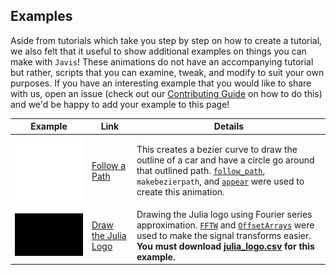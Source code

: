 ## Examples

Aside from tutorials which take you step by step on how to create a tutorial, we also felt that it useful to show additional examples on things you can make with `Javis`!
These animations do not have an accompanying tutorial but rather, scripts that you can examine, tweak, and modify to suit your own purposes.
If you have an interesting example that you would like to share with us, open an issue (check out our [Contributing Guide](contributing.md) on how to do this) and we'd be happy to add your example to this page!

| Example                            | Link                                                                                               | Details                                                                                                                                                                                                                    |
|------------------------------------|----------------------------------------------------------------------------------------------------------------------------------------------------------------------------------------|-----------------------------------------------------------------------------------------------------------------------------------------------------------------------------------------------------------------------------------------------------------------------------------------------------------------|
| ![](assets/follow_bezier_path.gif) | [Follow a Path](https://github.com/Wikunia/Javis.jl/blob/master/examples/follow_path.jl) | This creates a bezier curve to draw the outline of a car and have a circle go around that outlined path. [`follow_path`](@ref), `makebezierpath`, and [`appear`](@ref) were used to create this animation. |
| ![](assets/julia_logo_dft.gif) | [Draw the Julia Logo](https://github.com/Wikunia/Javis.jl/blob/master/examples/julia_logo.jl) | Drawing the Julia logo using Fourier series approximation.  [`FFTW`](https://github.com/JuliaMath/FFTW.jl) and [`OffsetArrays`](https://github.com/JuliaArrays/OffsetArrays.jl) were used to make the signal transforms easier. **You must download [julia_logo.csv](https://github.com/Wikunia/Javis.jl/blob/master/examples/julia_logo.csv) for this example.** |

